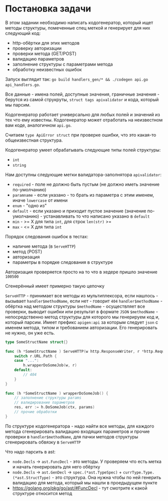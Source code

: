# Постановка задачи

В этом задании необходимо написать кодогенератор, который ищет методы структуры, помеченные спец меткой и генерирует для них следующий код:
* http-обёртки для этих методов
* проверку авторизации
* проверки метода (GET/POST)
* валидацию параметров
* заполнение структуры с параметрами метода
* обработку неизвестных ошибок
 
Запуск выглядит так: `go build handlers_gen/* && ./codegen api.go api_handlers.go`. 
 
Все данные - имена полей, доступные значения, граничные значения - берутся из самой струкруты, `struct tags apivalidator` и кода, который мы парсим.
 
Кодогенератор работает универсально для любых полей и значений из тех что ему известны. Кодогенератор может отработать на неизвестном вам коде, аналогичном `api.go`.
 
Cчитаем `type ApiError struct` при проверке ошибки, что это какая-то общеизвестная структура.
 
Кодогенератор умеет обрабатывать следующие типы полей структуры:
* `int`
* `string`
 
Нам доступны следующие метки валидатора-заполнятора `apivalidator`:
* `required` - поле не должно быть пустым (не должно иметь значение по-умолчанию)
* `paramname` - если указано - то брать из параметра с этим именем, иначе `lowercase` от имени
* `enum` - "одно из"
* `default` - если указано и приходит пустое значение (значение по-умолчанию) - устанавливать то что написано указано в `default`
* `min` - >= X для типа `int`, для строк `len(str)` >=
* `max` - <= X для типа `int`
 
Порядок следования ошибок в тестах:
* наличие метода (в `ServeHTTP`)
* метод (POST)
* авторизация
* параметры в порядке следования в структуре
 
Авторизация проверяется просто на то что в хедере пришло значение `100500`
 
Сгенерённый имеет примерно такую цепочку
 
`ServeHTTP` - принимает все методы из мультиплексора, если нашлось - вызывает `handler$methodName`, если нет - говорит `404`
`handler$methodName` - обёртка над методом структуры `$methodName` - осуществляет все проверки, выводит ошибки или результат в формате `JSON`
`$methodName` - непосредственно метод структуры для которого мы генерируем код и, который парсим. Имеет префикс `apigen:api` за которым следует `json` с именем метода, типом и требованием авторизации. Его генерировать не нужно, он уже есть.
 
``` go
type SomeStructName struct{}
 
func (h *SomeStructName ) ServeHTTP(w http.ResponseWriter, r *http.Request) {
    switch r.URL.Path {
    case "...":
        h.wrapperDoSomeJob(w, r)
    default:
        // 404
    }
}
 
func (h *SomeStructName ) wrapperDoSomeJob() {
    // заполнение структуры params
    // валидирование параметров
    res, err := h.DoSomeJob(ctx, params)
    // прочие обработки
}
```
 
По структуре кодогенератора - надо найти все методы, для каждого метода сгенерировать валидацию входящих параметров и прочие проверки в `handler$methodName`, для пачки методов структуры сгенерировать обвязку в `ServeHTTP`
  
Что надо парсить в ast:
* `node.Decls` -> `ast.FuncDecl` - это методы. У проверяем что есть метка и начать генерировать для него обёртку
* `node.Decls` -> `ast.GenDecl` -> `spec.(*ast.TypeSpec)` + `currType.Type.(*ast.StructType)` - это структура. Она нужна чтобы по ней генерить валидацию для метода, который мы нашли в проедыдущем пункте
* https://golang.org/pkg/go/ast/#FuncDecl - тут смотрите к какой структуре относится метод
